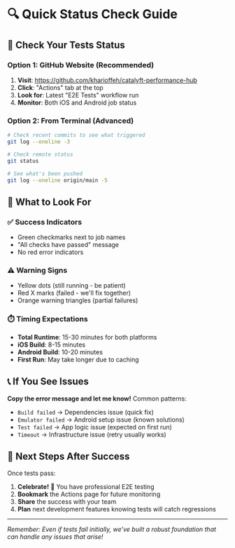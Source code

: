 # 🔍 Quick Status Check Guide

## 📱 Check Your Tests Status

### Option 1: GitHub Website (Recommended)
1. **Visit**: https://github.com/kharioffeh/catalyft-performance-hub
2. **Click**: "Actions" tab at the top
3. **Look for**: Latest "E2E Tests" workflow run
4. **Monitor**: Both iOS and Android job status

### Option 2: From Terminal (Advanced)
```bash
# Check recent commits to see what triggered
git log --oneline -3

# Check remote status
git status

# See what's been pushed
git log --oneline origin/main -5
```

## 🚨 What to Look For

### ✅ **Success Indicators**
- Green checkmarks next to job names
- "All checks have passed" message
- No red error indicators

### ⚠️ **Warning Signs**  
- Yellow dots (still running - be patient)
- Red X marks (failed - we'll fix together)
- Orange warning triangles (partial failures)

### ⏱️ **Timing Expectations**
- **Total Runtime**: 15-30 minutes for both platforms
- **iOS Build**: 8-15 minutes 
- **Android Build**: 10-20 minutes
- **First Run**: May take longer due to caching

## 📞 If You See Issues

**Copy the error message and let me know!** Common patterns:
- `Build failed` → Dependencies issue (quick fix)
- `Emulator failed` → Android setup issue (known solutions)
- `Test failed` → App logic issue (expected on first run)
- `Timeout` → Infrastructure issue (retry usually works)

## 🎯 Next Steps After Success

Once tests pass:
1. **Celebrate!** 🎉 You have professional E2E testing
2. **Bookmark** the Actions page for future monitoring  
3. **Share** the success with your team
4. **Plan** next development features knowing tests will catch regressions

---
*Remember: Even if tests fail initially, we've built a robust foundation that can handle any issues that arise!*
